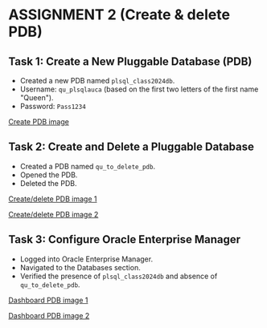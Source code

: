 # ASSIGNMENT 2 (Create & delete PDB)

## Task 1: Create a New Pluggable Database (PDB)

- Created a new PDB named `plsql_class2024db`.
- Username: `qu_plsqlauca` (based on the first two letters of the first name "Queen").
- Password: `Pass1234`

[Create PDB image](/img/pdb%20created%20pl%20assignment.PNG)

## Task 2: Create and Delete a Pluggable Database

- Created a PDB named `qu_to_delete_pdb`.
- Opened the PDB.
- Deleted the PDB.

[Create/delete PDB image 1](/img/delete%20pdb%20pl.PNG)

[Create/delete PDB image 2](/img/qu_delete%20.PNG)

## Task 3: Configure Oracle Enterprise Manager

- Logged into Oracle Enterprise Manager.
- Navigated to the Databases section.
- Verified the presence of `plsql_class2024db` and absence of `qu_to_delete_pdb`.

[Dashboard PDB image 1](/img/oracle%20dashboard1.PNG)

[Dashboard PDB image 2](/img/oracle%20dashboard2.PNG)